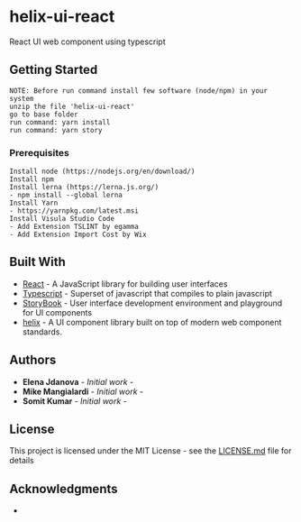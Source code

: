 # helix-ui-react
React UI web component using typescript

## Getting Started

```
NOTE: Before run command install few software (node/npm) in your system
unzip the file 'helix-ui-react'
go to base folder
run command: yarn install
run command: yarn story
```

### Prerequisites

```
Install node (https://nodejs.org/en/download/)
Install npm
Install lerna (https://lerna.js.org/)
- npm install --global lerna
Install Yarn
- https://yarnpkg.com/latest.msi
Install Visula Studio Code
- Add Extension TSLINT by egamma
- Add Extension Import Cost by Wix
```

## Built With

- [React](https://reactjs.org/tutorial/tutorial.html) - A JavaScript library for building user interfaces
- [Typescript](https://www.typescriptlang.org/docs/handbook/react-&-webpack.html) - Superset of javascript that compiles to plain javascript
- [StoryBook](https://storybook.js.org/) - User interface development environment and playground for UI components
- [helix](https://helixdesignsystem.github.io/helix-ui/) - A UI component library built on top of modern web component standards.

## Authors

- **Elena Jdanova** - _Initial work_ -
- **Mike Mangialardi** - _Initial work_ -
- **Somit Kumar** - _Initial work_ -

## License

This project is licensed under the MIT License - see the [LICENSE.md](LICENSE.md) file for details

## Acknowledgments

-
